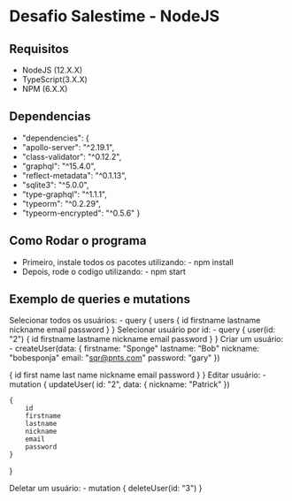 # Desafio Salestime - NodeJS
## Requisitos
- NodeJS (12.X.X)
- TypeScript(3.X.X)
- NPM (6.X.X)

## Dependencias
- "dependencies": {
- "apollo-server": "^2.19.1",
- "class-validator": "^0.12.2",
- "graphql": "^15.4.0",
- "reflect-metadata": "^0.1.13",
- "sqlite3": "^5.0.0",
- "type-graphql": "^1.1.1",
- "typeorm": "^0.2.29",
- "typeorm-encrypted": "^0.5.6"
}

## Como Rodar o programa
- Primeiro, instale todos os pacotes utilizando:
        - npm install
- Depois, rode o codigo utilizando:
        - npm start

## Exemplo de queries e mutations
Selecionar todos os usuários:
    - query {
        users {
        id
  	    firstname
        lastname
        nickname
        email
        password
  }
}
Selecionar usuário por id:
    - query {
        user(id: "2") {
        id
        firstname
        lastname
        nickname
        email
        password
  }
}
 Criar um usuário:
    - createUser(data: {
        firstname: "Sponge"
        lastname: "Bob"
        nickname: "bobesponja"
  	    email: "sqr@pnts.com"
        password: "gary"
  })
  
  {
    id
    first name
    last name
    nickname
    email
    password
  }
}
Editar usuário:
    - mutation {
        updateUser(
        id: "2", 
        data: {
    	nickname: "Patrick"
  	})

    {
        id
        firstname
        lastname
        nickname
        email
        password
    }
}

Deletar um usuário:
    - mutation {
        deleteUser(id: "3")
        }

